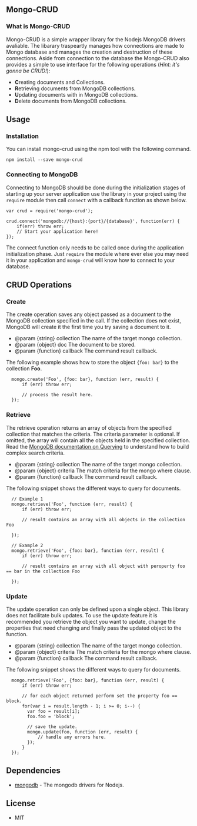## Mongo-CRUD


### What is Mongo-CRUD

Mongo-CRUD is a simple wrapper library for the Nodejs MongoDB drivers avaliable. The libarary traspeartly manages how connections are made to Mongo database and manages the creation and destruction of these connections. Aside from connection to the database the Mongo-CRUD also provides a simple to use interface for the following operations (*Hint: it's gonna be CRUD!*):

* **C**reating documents and Collections.
* **R**etrieving documents from MongoDB collections.
* **U**pdating documents with in MongoDB collections.
* **D**elete documents from MongoDB collections.


## Usage

### Installation
You can install mongo-crud using the npm tool with the following command.
```
npm install --save mongo-crud
```

### Connecting to MongoDB
Connecting to MongoDB should be done during the initialization stages of starting up your server application use the library in your project using the ```require``` module then call ```connect``` with a callback function as shown below.
```
var crud = require('mongo-crud');

crud.connect('mongodb://{host}:{port}/{database}', function(err) {
	if(err) throw err;
    // Start your application here!
});
```

The connect function only needs to be called once during the application initialization phase. Just ```require``` the module where ever else you may need it in your application and ```mongo-crud``` will know how to connect to your database.

## CRUD Operations

### **C**reate
The create operation saves any object passed as a document to the MongoDB collection specified in the call. If the collection does not exist, MongoDB will create it the first time you try saving a document to it. 

 * @param {string} collection The name of the target mongo collection.
 * @param {object} doc The document to be stored.
 * @param {function} callback The command result callback.

The following example shows how to store the object ```{foo: bar}``` to the collection **Foo**.
```
  mongo.create('Foo', {foo: bar}, function (err, result) {
      if (err) throw err;
      
      // process the result here. 
  });

```

### **R**etrieve
The retrieve operation returns an array of objects from the specified collection that matches the criteria. The criteria parameter is optional. If omitted, the array will contain all the objects held in the specified collection. Read the [MongoDB documentation on Querying](https://docs.mongodb.org/manual/tutorial/query-documents/) to understand how to build complex search criteria.

 * @param {string} collection The name of the target mongo collection.
 * @param {object} criteria The match criteria for the mongo where clause.
 * @param {function} callback The command result callback.

The following snippet shows the different ways to query for documents.
```
  // Example 1
  mongo.retrieve('Foo', function (err, result) {
      if (err) throw err;
      
      // result contains an array with all objects in the collection Foo
      
  });
  
  // Example 2
  mongo.retrieve('Foo', {foo: bar}, function (err, result) {
      if (err) throw err;
      
      // result contains an array with all object with peroperty foo == bar in the collection Foo
      
  });

```

### **U**pdate
The update operation can only be defined upon a single object. This library does not facilitate bulk updates. To use the update feature it is recommended you retrieve the object you want to update, change the properties that need changing and finally pass the updated object to the function.

 * @param {string} collection The name of the target mongo collection.
 * @param {object} criteria The match criteria for the mongo where clause.
 * @param {function} callback The command result callback.

The following snippet shows the different ways to query for documents.
```
  mongo.retrieve('Foo', {foo: bar}, function (err, result) {
      if (err) throw err;
      
      // for each object returned perform set the property foo == block.
      for(var i = result.length - 1; i >= 0; i--) {
      	var foo = result[i]; 
        foo.foo = 'block';
        
        // save the update.
        mongo.update(foo, function (err, result) {
        	// handle any errors here.
        });
      }
  });

```
## Dependencies

 * [mongodb](https://github.com/mongodb/node-mongodb-native) - The mongodb drivers for Nodejs.

## License
* MIT
